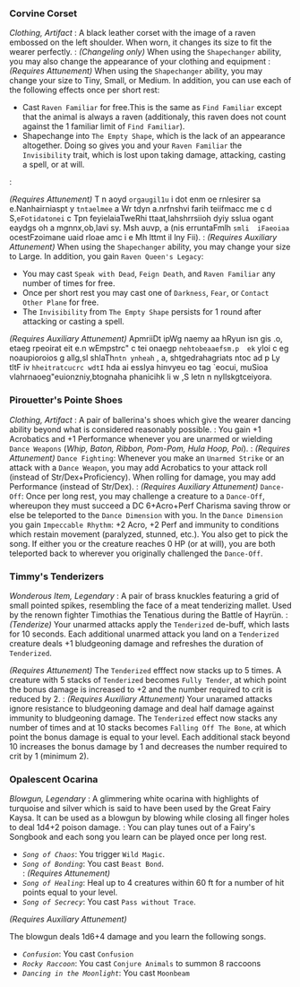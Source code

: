 ### Corvine Corset
*Clothing, Artifact*
:
A black leather corset with the image of a raven embossed on the left shoulder. When worn, it changes its size to fit the wearer perfectly.
:
*(Changeling only)*
 When using the `Shapechanger` ability, you may also change the appearance of your clothing and equipment
:
*(Requires Attunement)* When using the `Shapechanger` ability, you may change your size to Tiny, Small, or Medium. In addition, you can use each of the following effects once per short rest:
- Cast `Raven Familiar` for free.This is the same as `Find Familiar` except that the animal is always a raven (additionaly, this raven does not count against the 1 familiar limit of `Find Familiar`).  
- Shapechange into `The Empty Shape`, which is the lack of an appearance altogether. Doing so gives you and your `Raven Familiar` the `Invisibility` trait, which is lost upon taking damage, attacking, casting a spell, or at will.
 
:

[comment]: <> (Scrambled text)
*(Requires Attunement)* T n aoyd `orgaugil1u` i dot enm oe rnlesirer sa e.Nanhairniaspt y  `tntaelmee` a Wr tdyn a.nrfnshvi farih teiifmacc me  c d S,`eFotidatonei`  c Tpn  feyielaiaTweRhi ttaat,Iahshrrsiioh  dyiy sslua ogant eaydgs oh a mgnnx,ob,lavi sy. Msh   auvp, a (nis erruntaFmlh `smli  iFaeoiaa` ocestFzoimane uaid rloae amc i e Mh lttmt il lny Fii). 
:
*(Requires Auxiliary Attunement)* When using the `Shapechanger` ability, you may change your size to Large. In addition, you gain `Raven Queen's Legacy`: 
 - You may cast `Speak with Dead`, `Feign Death`, and `Raven Familiar` any number of times for free.
 - Once per short rest you may cast one of `Darkness`, `Fear`, or `Contact Other Plane` for free.
 - The `Invisibility` from `The Empty Shape` persists for 1 round after attacking or casting a spell.


[comment]: <> (Scrambled text)
*(Requires Auxiliary Attunement)* ApmriiDt ipWg naemy aa hRyun  isn gis .o, etaeg rpeoirat eit e.n wEmpstrc"  c tei onaegp `nehtobeaaefsm.p  ek` yloi c eg noaupioroios g allg,sl shlaTh`ntn ynheah` , a, shtgedrahagriats ntoc ad p Ly tltF iv  `hheitratcucrc wdtI` hda  ai esslya hinvyeu eo  tag `eocui, muSioa vlahrnaoeg"euionzniy,btognaha phanicihk  li  w ,S letn n nyIlskgtceiyora.




### Pirouetter's Pointe Shoes
*Clothing, Artifact*
:
A pair of ballerina's shoes which give the wearer dancing ability beyond what is considered reasonably possible.
:
You gain +1 Acrobatics and +1 Performance whenever you are unarmed or wielding `Dance Weapons` (*Whip, Baton, Ribbon, Pom-Pom, Hula Hoop, Poi*).
:
*(Requires Attunement)* `Dance Fighting`: Whenever you make an `Unarmed Strike` or an attack with a `Dance Weapon`, you may add Acrobatics to your attack roll (instead of Str/Dex+Proficiency). When rolling for damage, you may add Performance (instead of Str/Dex).
:
*(Requires Auxiliary Attunement)* `Dance-Off`: Once per long rest, you may challenge a creature to a `Dance-Off`, whereupon they must succeed a DC 6+Acro+Perf Charisma saving throw or else be teleported to the `Dance Dimension` with you. In the `Dance Dimension` you gain `Impeccable Rhythm`: +2 Acro, +2 Perf and immunity to conditions which restain movement (paralyzed, stunned, etc.). You also get to pick the song. If either you or the creature reaches 0 HP (or at will), you are both teleported back to wherever you originally challenged the `Dance-Off`.

### Timmy's Tenderizers
*Wonderous Item, Legendary*
:
A pair of brass knuckles featuring a grid of small pointed spikes, resembling the face of a meat tenderizing mallet. Used by the renown fighter Timothias the Tenatious during the Battle of Hayrün.
:
*(Tenderize)* Your unarmed attacks apply the `Tenderized` de-buff, which lasts for 10 seconds. Each additional unarmed attack you land on a `Tenderized` creature deals +1 bludgeoning damage and refreshes the duration of `Tenderized`. 

*(Requires Attunement)* The `Tenderized` efffect now stacks up to 5 times. A creature with 5 stacks of `Tenderized` becomes `Fully Tender`, at which point the bonus damage is increased to +2 and the number required to crit is reduced by 2. 
:
*(Requires Auxiliary Attunement)* Your unaramed attacks ignore resistance to bludgeoning damage and deal half damage against immunity to bludgeoning damage. The `Tenderized` effect now stacks any number of times and at 10 stacks becomes `Falling Off The Bone`, at which point the bonus damage is equal to your level. Each additional stack beyond 10 increases the bonus damage by 1 and decreases the number required to crit by 1 (minimum 2).  



### Opalescent Ocarina
*Blowgun, Legendary*
:
A glimmering white ocarina with highlights of turquoise and silver which is said to have been used by the Great Fairy Kaysa. It can be used as a blowgun by blowing while closing all finger holes to deal 1d4+2 poison damage. 
:
You can play tunes out of a Fairy's Songbook and each song you learn can be played once per long rest. 
- *`Song of Chaos`*:  You trigger `Wild Magic`.
- *`Song of Bonding`*: You cast `Beast Bond`.  
:
*(Requires Attunement)* 
 - *`Song of Healing`*: Heal up to 4 creatures within 60 ft for a number of hit points equal to your level. 
 - *`Song of Secrecy`*: You cast `Pass without Trace`. 
 
 *(Requires Auxiliary Attunement)*

 The blowgun deals 1d6+4 damage and you learn the following songs. 
  - *`Confusion`*: You cast `Confusion`
 - *`Rocky Raccoon`*: You cast `Conjure Animals` to summon 8 raccoons 
 - *`Dancing in the Moonlight`*: You cast `Moonbeam`
